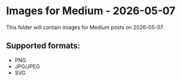# Images for Medium - 2026-05-07

This folder will contain images for Medium posts on 2026-05-07.

## Supported formats:
- PNG
- JPG/JPEG
- SVG
